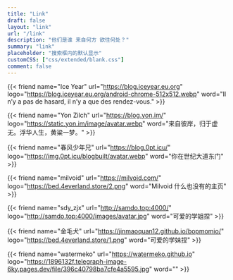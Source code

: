 ```yaml
---
title: "Link"
draft: false
layout: "link" 
url: "/link"
description: "他们是谁 来自何方 欲往何处？"
summary: "link"
placeholder: "搜索框内的默认显示"
customCSS: ["css/extended/blank.css"]
comment: false
---
```


{{< friend name="Ice Year" url="https://blog.iceyear.eu.org" logo="https://blog.iceyear.eu.org/android-chrome-512x512.webp" word="Il n’y a pas de hasard, il n’y a que des rendez-vous." >}}

{{< friend name="Yon Zilch" url="https://blog.yon.im/" logo="https://static.yon.im/image/avatar.webp" word="来自彼岸，归于虚无。浮华人生，黄粱一梦。" >}}

{{< friend name="春风少年兄" url="https://blog.0pt.icu/" logo="https://img.0pt.icu/blogbuilt/avatar.webp" word="你在世纪大道东门" >}}

{{< friend name="milvoid" url="https://milvoid.com/" logo="https://bed.4everland.store/2.png" word="Milvoid 什么也没有的主页" >}}

{{< friend name="sdy_zjx" url="http://samdo.top:4000/" logo="http://samdo.top:4000/images/avatar.jpg" word="可爱的学姐捏" >}}

{{< friend name="金毛犬" url="https://jinmaoquan12.github.io/bopmomio/" logo="https://bed.4everland.store/1.png" word="可爱的学妹捏" >}}

{{< friend name="watermeko" url="https://watermeko.github.io" logo="https://1896132f.telegraph-image-6ky.pages.dev/file/396c40798ba7cfe4a5595.jpg" word="" >}}
